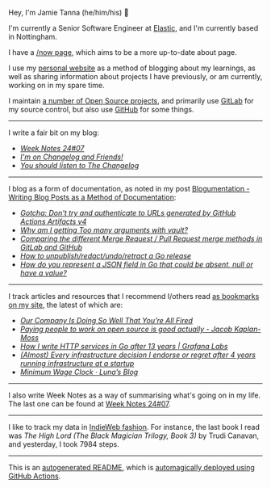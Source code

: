 Hey, I'm Jamie
Tanna (he/him/his) 👋

I'm currently a Senior Software Engineer at [Elastic](https://elastic.co/), and I'm currently based in Nottingham.

I have a [/now page](https://www.jvt.me/now/?utm_campaign=github-jamietanna), which aims to be a more up-to-date about page.

I use my [personal website](https://www.jvt.me/?utm_campaign=github-jamietanna) as a method of blogging about my learnings, as well as sharing information about projects I have previously, or am currently, working on in my spare time.

I maintain [a number of Open Source projects](https://www.jvt.me/open-source/?utm_campaign=github-jamietanna), and primarily use [GitLab](https://gitlab.com/jamietanna) for my source control, but also use [GitHub](https://github.com/jamietanna) for some things.

---

I write a fair bit on my blog:


- [_Week Notes 24#07_](https://www.jvt.me/week-notes/2024/07/?utm_campaign=github-jamietanna)
- [_I'm on Changelog and Friends!_](https://www.jvt.me/posts/2024/02/17/changelog-friends/?utm_campaign=github-jamietanna)
- [_You should listen to The Changelog_](https://www.jvt.me/posts/2024/02/17/listen-changelog/?utm_campaign=github-jamietanna)

---

I blog as a form of documentation, as noted in my post [Blogumentation - Writing Blog Posts as a Method of Documentation](https://www.jvt.me/posts/2017/06/25/blogumentation/?utm_campaign=github-jamietanna):


- [_Gotcha: Don't try and authenticate to URLs generated by GitHub Actions Artifacts v4_](https://www.jvt.me/posts/2024/02/15/gotcha-github-v4-artifacts/?utm_campaign=github-jamietanna)
- [_Why am I getting Too many arguments with vault?_](https://www.jvt.me/posts/2024/01/22/vault-too-many-arguments/?utm_campaign=github-jamietanna)
- [_Comparing the different Merge Request / Pull Request merge methods in GitLab and GitHub_](https://www.jvt.me/posts/2024/01/15/gitlab-rebase-merge/?utm_campaign=github-jamietanna)
- [_How to unpublish/redact/undo/retract a Go release_](https://www.jvt.me/posts/2024/01/15/retract-go-release/?utm_campaign=github-jamietanna)
- [_How do you represent a JSON field in Go that could be absent, null or have a value?_](https://www.jvt.me/posts/2024/01/09/go-json-nullable/?utm_campaign=github-jamietanna)

---

I track articles and resources that I recommend I/others read [as bookmarks on my site](https://www.jvt.me/kind/bookmarks/?utm_campaign=github-jamietanna), the latest of which are:


- [_Our Company Is Doing So Well That You’re All Fired_](https://www.mcsweeneys.net/articles/our-company-is-doing-so-well-that-youre-all-fired?utm_campaign=github-jamietanna)
- [_Paying people to work on open source is good actually - Jacob Kaplan-Moss_](https://jacobian.org/2024/feb/16/paying-maintainers-is-good/?utm_campaign=github-jamietanna)
- [_How I write HTTP services in Go after 13 years | Grafana Labs_](https://grafana.com/blog/2024/02/09/how-i-write-http-services-in-go-after-13-years/?utm_campaign=github-jamietanna)
- [_(Almost) Every infrastructure decision I endorse or regret after 4 years running infrastructure at a startup_](https://cep.dev/posts/every-infrastructure-decision-i-endorse-or-regret-after-4-years-running-infrastructure-at-a-startup/?utm_campaign=github-jamietanna)
- [_Minimum Wage Clock · Luna’s Blog_](https://moonbase.lgbt/blog/minimum-wage-clock/?utm_campaign=github-jamietanna)

---

I also write Week Notes as a way of summarising what's going on in my life. The last one can be found at [Week Notes 24#07](https://www.jvt.me/week-notes/2024/07/?utm_campaign=github-jamietanna).

---

I like to track my data in [IndieWeb fashion](https://indieweb.org/why). For instance, the last book I read was _The High Lord (The Black Magician Trilogy, Book 3)_ by Trudi Canavan, and yesterday, I took 7984 steps.

---
This is an [autogenerated README](https://www.jvt.me/posts/2022/01/12/autogenerated-profile-readme/?utm_campaign=github-jamietanna), which is [automagically deployed using GitHub Actions](https://github.com/jamietanna/jamietanna/blob/main/.github/workflows/rebuild.yml).
